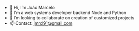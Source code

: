 - 👋 Hi, I’m João Marcelo
- 🌱 I'm a web systems developer backend Node and Python 
- 💞️ I’m looking to collaborate on creation of customized projects
- 📫 Contact: jmrcl91@gmail.com

<!---
Jooaomar/Jooaomar is a ✨ special ✨ repository because its `README.md` (this file) appears on your GitHub profile.
You can click the Preview link to take a look at your changes.
--->
